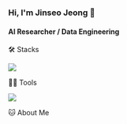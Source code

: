 ### Hi, I'm Jinseo Jeong 👋

#### AI Researcher / Data Engineering

🛠️ Stacks

<img src="https://img.shields.io/badge/kotlin-181717?style=flat-square&logo=kotlin&logoColor=white"/>

💪🏼 Tools 

<img src="https://img.shields.io/badge/GitHub-181717?style=flat-square&logo=GitHub&logoColor=white"/>

🐱 About Me

